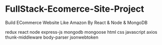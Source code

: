 # FullStack-Ecomerce-Site-Project
Build ECommerce Website Like Amazon By React &amp; Node &amp; MongoDB

redux react node express-js mongodb 
mongoose html css javascript axios 
thunk-middleware body-parser jsonwebtoken
